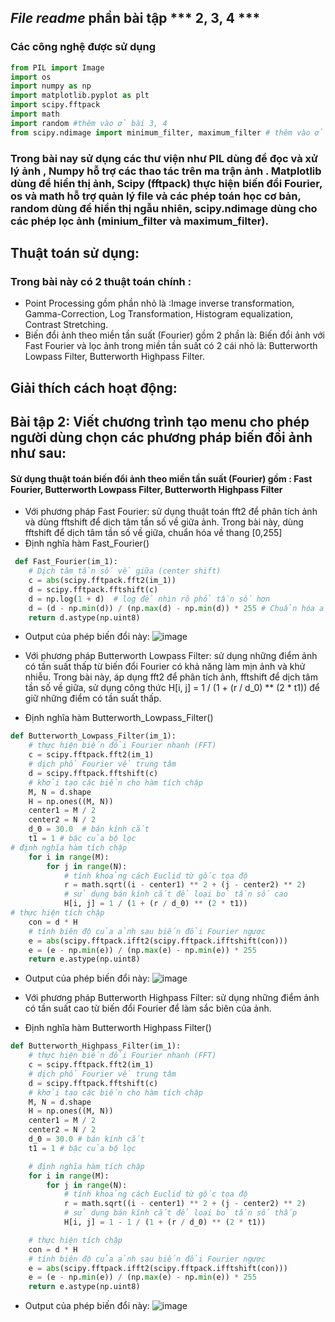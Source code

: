 ## ***File readme*** phần bài tập *** 2, 3, 4 ***
### Các công nghệ được sử dụng
```python
from PIL import Image
import os
import numpy as np
import matplotlib.pyplot as plt
import scipy.fftpack
import math
import random #thêm vào ở bài 3, 4
from scipy.ndimage import minimum_filter, maximum_filter # thêm vào ở bài 4
```
### Trong bài nay sử dụng các thư viện như PIL dùng để đọc và xử lý ảnh , Numpy hỗ trợ các thao tác trên ma trận ảnh . Matplotlib dùng để hiển thị ảnh, Scipy (fftpack) thực hiện biến đổi Fourier, os và math hỗ trợ quản lý file và các phép toán học cơ bản, random dùng để hiển thị ngẫu nhiên, scipy.ndimage dùng cho các phép lọc ảnh (minium_filter và maximum_filter).
## Thuật toán sử dụng: 
### Trong bài này có 2 thuật toán chính :
- Point Processing gồm phần nhỏ là :Image inverse transformation, Gamma-Correction, Log Transformation, Histogram equalization, Contrast Stretching.
- Biến đổi ảnh theo miền tần suất (Fourier) gồm 2 phần là: Biến đổi ảnh với Fast Fourier và lọc ảnh trong miền tần suất có 2 cái nhỏ là: Butterworth Lowpass Filter, Butterworth Highpass Filter.
## Giải thích cách hoạt động:
## Bài tập 2: Viết chương trình tạo menu cho phép người dùng chọn các phương pháp biến đổi ảnh như sau:
#### Sử dụng thuật toán biến đổi ảnh theo miền tần suất (Fourier) gồm :  Fast Fourier, Butterworth Lowpass Filter, Butterworth Highpass Filter
- Với phương pháp Fast Fourier: sử dụng thuật toán fft2 để phân tích ảnh và dùng fftshift để dịch tâm tần số về giữa ảnh. Trong bài này, dùng fftshift để dịch tâm tần số về giữa, chuẩn hóa về thang [0,255]
- Định nghĩa hàm Fast_Fourier() 
```python
 def Fast_Fourier(im_1):
    # Dịch tâm tần số về giữa (center shift)
    c = abs(scipy.fftpack.fft2(im_1))
    d = scipy.fftpack.fftshift(c)
    d = np.log(1 + d)  # log để nhìn rõ phổ tần số hơn
    d = (d - np.min(d)) / (np.max(d) - np.min(d)) * 255 # Chuẩn hóa ảnh về [0,255]
    return d.astype(np.uint8)
```
- Output của phép biến đổi này:
 ![image](https://github.com/user-attachments/assets/c5d9e657-f360-467c-b742-27abd95e60ca)

- Với phương pháp Butterworth Lowpass Filter:  sử dụng những điểm ảnh có tần suất thấp từ biến đổi Fourier có khả năng làm mịn ảnh và khử nhiễu. Trong bài này, áp dụng fft2 để phân tích ảnh, fftshift để dịch tâm tần số về giữa, sử dụng công thức H[i, j] = 1 / (1 + (r / d_0) ** (2 * t1)) để giữ những điểm có tần suất thấp. 
- Định nghĩa hàm  Butterworth_Lowpass_Filter()
```python 
def Butterworth_Lowpass_Filter(im_1):
    # thực hiện biến đổi Fourier nhanh (FFT)
    c = scipy.fftpack.fft2(im_1)
    # dịch phổ Fourier về trung tâm
    d = scipy.fftpack.fftshift(c)
    # khởi tạo các biến cho hàm tích chập
    M, N = d.shape
    H = np.ones((M, N))
    center1 = M / 2
    center2 = N / 2
    d_0 = 30.0  # bán kính cắt
    t1 = 1 # bậc của bộ lọc 
# định nghĩa hàm tích chập 
    for i in range(M):
        for j in range(N):
            # tính khoảng cách Euclid từ gốc tọa độ
            r = math.sqrt((i - center1) ** 2 + (j - center2) ** 2)
            # sử dụng bán kính cắt để loại bỏ tần số cao
            H[i, j] = 1 / (1 + (r / d_0) ** (2 * t1)) 
# thực hiện tích chập
    con = d * H
    # tính biên độ của ảnh sau biến đổi Fourier ngược
    e = abs(scipy.fftpack.ifft2(scipy.fftpack.ifftshift(con)))
    e = (e - np.min(e)) / (np.max(e) - np.min(e)) * 255
    return e.astype(np.uint8)
```
- Output của phép biến đổi này:
![image](https://github.com/user-attachments/assets/647fc6ef-3ec5-4b20-a51b-881102a3b208)

- Với phương pháp Butterworth Highpass Filter:  sử dụng những điểm ảnh có tần suất cao từ biến đổi Fourier để làm sắc biên của ảnh.
- Định nghĩa hàm Butterworth Highpass Filter()
```python
def Butterworth_Highpass_Filter(im_1):
    # thực hiện biến đổi Fourier nhanh (FFT)
    c = scipy.fftpack.fft2(im_1)
    # dịch phổ Fourier về trung tâm
    d = scipy.fftpack.fftshift(c)
    # khởi tạo các biến cho hàm tích chập
    M, N = d.shape
    H = np.ones((M, N))
    center1 = M / 2
    center2 = N / 2
    d_0 = 30.0 # bán kính cắt
    t1 = 1 # bậc của bộ lọc

    # định nghĩa hàm tích chập
    for i in range(M):
        for j in range(N):
            # tính khoảng cách Euclid từ gốc tọa độ
            r = math.sqrt((i - center1) ** 2 + (j - center2) ** 2)
            # sử dụng bán kính cắt để loại bỏ tần số thấp
            H[i, j] = 1 - 1 / (1 + (r / d_0) ** (2 * t1))

    # thực hiện tích chập
    con = d * H
    # tính biên độ của ảnh sau biến đổi Fourier ngược
    e = abs(scipy.fftpack.ifft2(scipy.fftpack.ifftshift(con)))
    e = (e - np.min(e)) / (np.max(e) - np.min(e)) * 255
    return e.astype(np.uint8)
```
- Output của phép biến đổi này:
![image](https://github.com/user-attachments/assets/6c466be8-0fff-4aca-8bf8-429e65c4199a)








 





